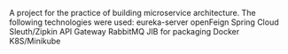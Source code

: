 A project for the practice of building microservice architecture. The following technologies were used:
eureka-server
openFeign
Spring Cloud Sleuth/Zipkin
API Gateway
RabbitMQ
JIB for packaging
Docker
K8S/Minikube
